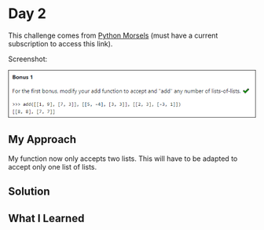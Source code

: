 # Day 2

This challenge comes from [Python Morsels](https://www.pythonmorsels.com/exercises/cb8fbdd52cf14f8cb31df4f06343cccf/) (must have a current subscription to access this link). 

Screenshot:

![](./images/2019-10-01-11-48-27.png)

## My Approach

My function now only accepts two lists. This will have to be adapted to accept only one list of lists. 

## Solution



## What I Learned

